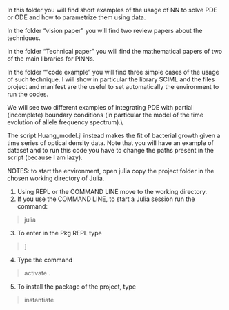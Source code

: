 In this folder you will find short examples of the usage of NN to solve PDE or ODE and how to parametrize them using data.

In the folder “vision paper” you will find two review papers about the techniques.


In the folder “Technical paper” you will find the mathematical papers of two of the main libraries for PINNs.

In the folder “”code example” you will find three simple cases of the usage of such technique. I will show in particular the library SCIML and the files project and manifest are the useful to set automatically the environment to run the codes.

We will see two different examples of integrating PDE with partial (incomplete) boundary conditions (in particular the model of the time evolution of allele frequency spectrum).\\

The script Huang_model.jl instead makes the fit of bacterial growth given a time series of optical density data. Note that you will have an example of dataset and to run this code you have to change the paths present in the script (because I am lazy).

NOTES: to start the environment, open julia copy the project folder in the chosen working directory of Julia. 
1. Using REPL or the COMMAND LINE move to the working directory.  
2. If you use the COMMAND LINE, to start a Julia session run the command:

> julia

3. To enter in the Pkg REPL  type 

>]  

4. Type the command 
> activate .

5. To install the package of the project, type
> instantiate
